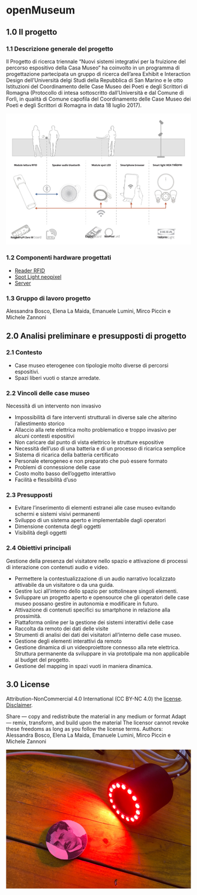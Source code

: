 

# openMuseum

## 1.0 Il progetto

### 1.1 Descrizione generale del progetto

Il Progetto di ricerca triennale “Nuovi sistemi integrativi per la fruizione del percorso espositivo della Casa Museo“ ha coinvolto in un programma di progettazione partecipata un gruppo di ricerca dell’area Exhibit e Interaction Design dell’Università delgi Studi della Repubblica di San Marino e le otto Istituzioni del Coordinamento delle Case Museo dei Poeti e degli Scrittori di Romagna (Protocollo di intesa sottoscritto dall’Università e dal Comune di Forlì, in qualità di Comune capofila del Coordinamento delle Case Museo dei Poeti e degli Scrittori di Romagna in data 18 luglio 2017).

![Schema del progetto del sistema interattivo](project.jpg)

### 1.2	Componenti hardware progettati

- [Reader RFID](https://github.com/unirsm/openMuseum/blob/master/reader/README.md)
- [Spot Light neopixel](spotNeopixel/README.md)
- [Server](server/)

### 1.3 Gruppo di lavoro progetto

Alessandra Bosco, Elena La Maida, Emanuele Lumini, Mirco Piccin e Michele Zannoni


## 2.0 Analisi preliminare e presupposti di progetto

### 2.1 Contesto


 - Case museo eterogenee con tipologie molto diverse di percorsi
   espositivi.
- Spazi liberi vuoti o stanze arredate.


### 2.2 Vincoli delle case museo

Necessità di un intervento non invasivo
- Impossibilità di fare interventi strutturali in diverse sale che alterino l’allestimento storico
- Allaccio alla rete elettrica molto problematico e troppo invasivo per alcuni contesti espositivi
- Non caricare dal punto di vista elettrico le strutture espositive
- Necessità dell’uso di una batteria e di un processo di ricarica semplice
- Sistema di ricarica della batteria certificato
- Personale eterogeneo e non preparato che può essere formato
- Problemi di connessione delle case
- Costo molto basso dell’oggetto interattivo
- Facilità e flessibilità d’uso

### 2.3	Presupposti

- Evitare l’inserimento di elementi estranei alle case museo evitando schermi e sistemi visivi permanenti
- Sviluppo di un sistema aperto e implementabile dagli operatori
- Dimensione contenuta degli oggetti
- Visibilità degli oggetti

### 2.4	Obiettivi principali

Gestione della presenza del visitatore nello spazio e attivazione di processi di interazione con contenuti audio e video.
- Permettere la contestualizzazione di un audio narrativo localizzato attivabile da un visitatore o da una guida.
- Gestire luci all’interno dello spazio per sottolineare singoli elementi.
- Sviluppare un progetto aperto e opensource che gli operatori delle case museo possano gestire in autonomia e modificare in futuro.
- Attivazione di contenuti specifici su smartphone in relazione alla prossimità.
- Piattaforma online per la gestione dei sistemi interattivi delle case
- Raccolta da remoto dei dati delle visite
- Strumenti di analisi dei dati dei visitatori all’interno delle case museo.
- Gestione degli elementi interattivi da remoto
- Gestione dinamica di un videoproiettore connesso alla rete elettrica. Struttura permanente da sviluppare in via prototipale ma non applicabile al budget del progetto.
- Gestione del mapping in spazi vuoti in maniera dinamica.

## 3.0 License

Attribution-NonCommercial 4.0 International (CC BY-NC 4.0)
the  [license](https://creativecommons.org/licenses/by-nc/4.0/legalcode). [Disclaimer](https://creativecommons.org/licenses/by-nc/4.0/#).

Share — copy and redistribute the material in any medium or format
Adapt — remix, transform, and build upon the material
The licensor cannot revoke these freedoms as long as you follow the license terms.
Authors: Alessandra Bosco, Elena La Maida, Emanuele Lumini, Mirco Piccin e Michele Zannoni


![Spot Light neopixel Prototipo](spotNeopixel/img/spotNeopixel_test_08.jpg)

